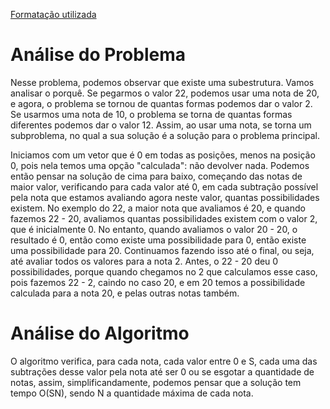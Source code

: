 [Formatação utilizada](https://katex.org/docs/supported.html)
# Análise do Problema
Nesse problema, podemos observar que existe uma subestrutura. Vamos analisar o porquê. 
Se pegarmos o valor 22, podemos usar uma nota de 20, e agora, o problema se tornou de quantas formas podemos dar o valor 2. Se usarmos uma nota de 10, o problema se torna de quantas formas diferentes podemos dar o valor 12. Assim, ao usar uma nota, se torna um subproblema, no qual a sua solução é a solução para o problema principal. 

Iniciamos com um vetor que é 0 em todas as posições, menos na posição 0, pois nela temos uma opção "calculada": não devolver nada. Podemos então pensar na solução de cima para baixo, começando das notas de maior valor, verificando para cada valor até 0, em cada subtração possível pela nota que estamos avaliando agora neste valor, quantas possibilidades existem. No exemplo do 22, a maior nota que avaliamos é 20, e quando fazemos 22 - 20, avaliamos quantas possibilidades existem com o valor 2, que é inicialmente 0. No entanto, quando avaliamos o valor 20 - 20, o resultado é 0, então como existe uma possibilidade para 0, então existe uma possibilidade para 20. 
Continuamos fazendo isso até o final, ou seja, até avaliar todos os valores para a nota 2. Antes, o 22 - 20 deu 0 possibilidades, porque quando chegamos no 2 que calculamos esse caso, pois fazemos 22 - 2, caindo no caso 20, e em 20 temos a possibilidade calculada para a nota 20, e pelas outras notas também. 

# Análise do Algoritmo
O algoritmo verifica, para cada nota, cada valor entre 0 e S, cada uma das subtrações desse valor pela nota até ser 0 ou se esgotar a quantidade de notas, assim, simplificandamente, podemos pensar que a solução tem tempo O(SN), sendo N a quantidade máxima de cada nota. 
